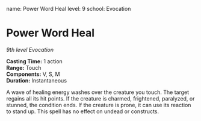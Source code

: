 name: Power Word Heal
level: 9
school: Evocation

# Power Word Heal
_9th level Evocation_

**Casting Time:** 1 action  
**Range:** Touch  
**Components:** V, S, M  
**Duration:** Instantaneous  

A wave of healing energy washes over the creature you touch. The target regains all its hit points. If the creature is charmed, frightened, paralyzed, or stunned, the condition ends. If the creature is prone, it can use its reaction to stand up. This spell has no effect on undead or constructs.